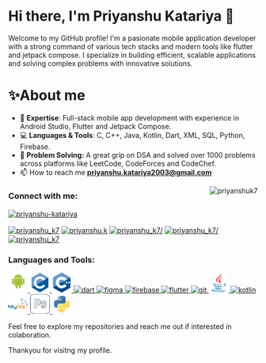 <h1 align="left">Hi there, I'm Priyanshu Katariya 👋</h1>

Welcome to my GitHub profile! I'm a pasionate mobile application developer with a strong command of various tech stacks and modern tools like flutter and jetpack compose. I specialize in building efficient, scalable applications and solving complex problems with innovative solutions.

<h1 align="left">✨About me </h1>

- 🌟 **Expertise**: Full-stack mobile app development with experience in Android Studio, Flutter and Jetpack Compose.
- 💻 **Languages & Tools**: C, C++, Java, Kotlin, Dart, XML, SQL, Python, Firebase.
- 🧠 **Problem Solving:** A great grip on DSA and solved over 1000 problems across platforms like LeetCode, CodeForces and CodeChef.
- 📫 How to reach me **priyanshu.katariya2003@gmail.com**

<p><img align="right" src="https://github-readme-stats.vercel.app/api/top-langs?username=priyanshuk7&show_icons=true&locale=en&layout=compact" alt="priyanshuk7" /></p>


<h3 align="left">Connect with me:</h3>
<p align="left">
<a href="https://linkedin.com/in/priyanshu-katariya" target="blank"><img align="center" src="https://raw.githubusercontent.com/rahuldkjain/github-profile-readme-generator/master/src/images/icons/Social/linked-in-alt.svg" alt="priyanshu-katariya" height="30" width="40" /></a>

<a href="https://www.hackerrank.com/priyanshu_k7" target="blank"><img align="center" src="https://raw.githubusercontent.com/rahuldkjain/github-profile-readme-generator/master/src/images/icons/Social/hackerrank.svg" alt="priyanshu_k7" height="30" width="40" /></a>
<a href="https://codeforces.com/profile/priyanshu.k" target="blank"><img align="center" src="https://raw.githubusercontent.com/rahuldkjain/github-profile-readme-generator/master/src/images/icons/Social/codeforces.svg" alt="priyanshu.k" height="30" width="40" /></a>
<a href="https://www.leetcode.com/priyanshu_k7/" target="blank"><img align="center" src="https://raw.githubusercontent.com/rahuldkjain/github-profile-readme-generator/master/src/images/icons/Social/leet-code.svg" alt="priyanshu_k7/" height="30" width="40" /></a>
<a href="https://auth.geeksforgeeks.org/user/priyanshu_k7/" target="blank"><img align="center" src="https://raw.githubusercontent.com/rahuldkjain/github-profile-readme-generator/master/src/images/icons/Social/geeks-for-geeks.svg" alt="priyanshu_k7/" height="30" width="40" /></a>
<a href="https://www.codechef.com/users/priyanshu_k7" target="blank"><img align="center" src="https://cdn.jsdelivr.net/npm/simple-icons@3.1.0/icons/codechef.svg" alt="priyanshu_k7" height="30" width="40" /></a>
</p>

<h3 align="left">Languages and Tools:</h3>
<p align="left"> <a href="https://developer.android.com" target="_blank" rel="noreferrer"> <img src="https://raw.githubusercontent.com/devicons/devicon/master/icons/android/android-original-wordmark.svg" alt="android" width="40" height="40"/> </a> <a href="https://www.cprogramming.com/" target="_blank" rel="noreferrer"> <img src="https://raw.githubusercontent.com/devicons/devicon/master/icons/c/c-original.svg" alt="c" width="40" height="40"/> </a> <a href="https://www.w3schools.com/cpp/" target="_blank" rel="noreferrer"> <img src="https://raw.githubusercontent.com/devicons/devicon/master/icons/cplusplus/cplusplus-original.svg" alt="cplusplus" width="40" height="40"/> </a> <a href="https://dart.dev" target="_blank" rel="noreferrer"> <img src="https://www.vectorlogo.zone/logos/dartlang/dartlang-icon.svg" alt="dart" width="40" height="40"/> </a> <a href="https://www.figma.com/" target="_blank" rel="noreferrer"> <img src="https://www.vectorlogo.zone/logos/figma/figma-icon.svg" alt="figma" width="40" height="40"/> </a> <a href="https://firebase.google.com/" target="_blank" rel="noreferrer"> <img src="https://www.vectorlogo.zone/logos/firebase/firebase-icon.svg" alt="firebase" width="40" height="40"/> </a> <a href="https://flutter.dev" target="_blank" rel="noreferrer"> <img src="https://www.vectorlogo.zone/logos/flutterio/flutterio-icon.svg" alt="flutter" width="40" height="40"/> </a> <a href="https://git-scm.com/" target="_blank" rel="noreferrer"> <img src="https://www.vectorlogo.zone/logos/git-scm/git-scm-icon.svg" alt="git" width="40" height="40"/> </a> <a href="https://www.java.com" target="_blank" rel="noreferrer"> <img src="https://raw.githubusercontent.com/devicons/devicon/master/icons/java/java-original.svg" alt="java" width="40" height="40"/> </a> <a href="https://kotlinlang.org" target="_blank" rel="noreferrer"> <img src="https://www.vectorlogo.zone/logos/kotlinlang/kotlinlang-icon.svg" alt="kotlin" width="40" height="40"/> </a> <a href="https://www.mysql.com/" target="_blank" rel="noreferrer"> <img src="https://raw.githubusercontent.com/devicons/devicon/master/icons/mysql/mysql-original-wordmark.svg" alt="mysql" width="40" height="40"/> </a> <a href="https://www.photoshop.com/en" target="_blank" rel="noreferrer"> <img src="https://raw.githubusercontent.com/devicons/devicon/master/icons/photoshop/photoshop-line.svg" alt="photoshop" width="40" height="40"/> </a> <a href="https://www.python.org" target="_blank" rel="noreferrer"> <img src="https://raw.githubusercontent.com/devicons/devicon/master/icons/python/python-original.svg" alt="python" width="40" height="40"/> </a> </p>



Feel free to explore my repositories and reach me out if interested in colaboration. 

Thankyou for visitng my profile. 
